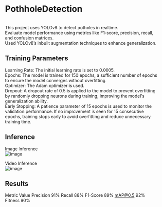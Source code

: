 # PothholeDetection
<br>
This project uses YOLOv8 to detect potholes in realtime. <br>
Evaluate model performance using metrics like F1-score, precision, recall, and confusion matrices.<br>
Used YOLOv8’s inbuilt augmentation techniques to enhance generalization.<br>

## Training Parameters 
Learning Rate: The initial learning rate is set to 0.0005.<br>
Epochs: The model is trained for 150 epochs, a sufficient number of epochs to ensure the model converges without overfitting.<br>
Optimizer: The Adam optimizer is used.<br>
Dropout: A dropout rate of 0.5 is applied to the model to prevent overfitting by randomly dropping neurons during training, improving the model's generalization ability.<br>
Early Stopping: A patience parameter of 15 epochs is used to monitor the validation performance. If no improvement is seen for 15 consecutive epochs, training stops early to avoid overfitting and reduce unnecessary training time.<br>

## Inference

Image Inference<br>
![image](https://github.com/user-attachments/assets/1992164d-fa41-4198-a6fe-9eb3520bb4bc)<br>

Video Inference<br>
![image](https://github.com/user-attachments/assets/c6a8947e-1ba7-4b9f-b665-5c6122e0418e)<br>

## Results
Metric	Value
Precision	91%
Recall	88%
F1-Score	89%
mAP@0.5	92%
Fitness	90%






